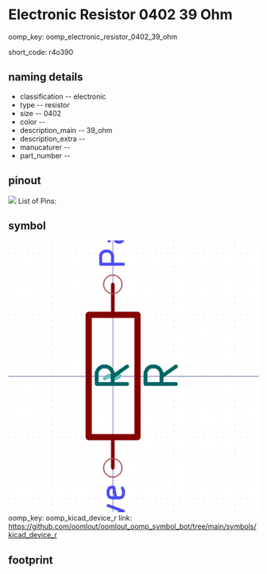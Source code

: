 # Electronic Resistor 0402 39 Ohm
oomp_key: oomp_electronic_resistor_0402_39_ohm  

short_code: r4o390
## naming details
* classification -- electronic
* type -- resistor
* size -- 0402
* color -- 
* description_main -- 39_ohm
* description_extra -- 
* manucaturer -- 
* part_number -- 
## pinout
![](working_pinout_600.png)
List of Pins:

## symbol

![](symbol/0/working/working_600.png)  
oomp_key: oomp_kicad_device_r
link: https://github.com/oomlout/oomlout_oomp_symbol_bot/tree/main/symbols/kicad_device_r


## footprint

